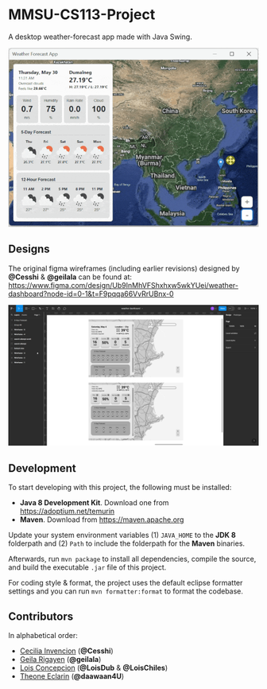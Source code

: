 # MMSU-CS113-Project

A desktop weather-forecast app made with Java Swing.

![Weather Forecast App](./assets/weatherforecast-animation.gif)

## Designs

The original figma wireframes (including earlier revisions) designed by **@Cesshi** & **@geilala** can be found at: https://www.figma.com/design/Ub9InMhVFShxhxw5wkYUei/weather-dashboard?node-id=0-1&t=F9pqqa66VvRrUBnx-0

![Figma Wireframes](./assets/figma-wireframes.png)

## Development

To start developing with this project, the following must be installed:

- **Java 8 Development Kit**. Download one from https://adoptium.net/temurin
- **Maven**. Download from https://maven.apache.org

Update your system environment variables (1) `JAVA_HOME` to the **JDK 8** folderpath and (2) `Path` to include the folderpath for the **Maven** binaries.

Afterwards, run `mvn package` to install all dependencies, compile the source, and build the executable `.jar` file of this project.

For coding style & format, the project uses the default eclipse formatter settings and you can run `mvn formatter:format` to format the codebase.

## Contributors

In alphabetical order:

- [Cecilia Invencion](https://github.com/Cesshi) (**@Cesshi**)
- [Geila Rigayen](https://github.com/geilala) (**@geilala**)
- [Lois Concepcion](https://github.com/LoisDub) (**@LoisDub** & **@LoisChiles**)
- [Theone Eclarin](https://github.com/daawaan4U) (**@daawaan4U**)

